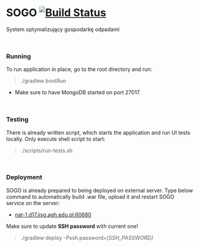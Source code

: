 # SOGO [![Build Status](https://travis-ci.com/lgajewski/SOGO.svg?token=1uAapbtqAhxi51os5v63&branch=master)](https://travis-ci.com/lgajewski/SOGO)

System optymalizujący gospodarkę odpadami

<br/>

### Running

To run application in place, go to the root directory and run:

> ./gradlew bootRun

- Make sure to have MongoDB started on port 27017.

<br/>

### Testing

There is already written script, which starts the application and run UI tests locally.
Only execute shell script to start:

> ./scripts/run-tests.sh


<br/>

### Deployment

SOGO is already prepared to being deployed on external server.
Type below command to automatically build .war file, upload it and restart SOGO service on the server:

- [nat-1.d17.iisg.agh.edu.pl:60680]()

Make sure to update **SSH password** with current one!

> ./gradlew deploy -Pssh.password=_[SSH_PASSWORD]_
